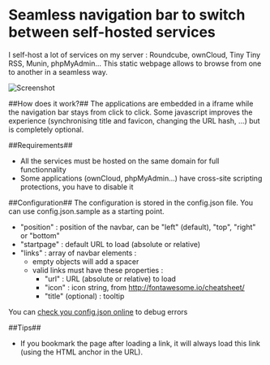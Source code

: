 Seamless navigation bar to switch between self-hosted services
==================

I self-host a lot of services on my server : Roundcube, ownCloud, Tiny Tiny RSS, Munin, phpMyAdmin... This static webpage allows to browse from one to another in a seamless way.

![Screenshot](https://github.com/xvello/homepage-navigation/raw/master/screenshot.gif)

##How does it work?##
The applications are embedded in a iframe while the navigation bar stays from click to click.
Some javascript improves the experience (synchronising title and favicon, changing the URL hash, ...) but is completely optional.

##Requirements##
- All the services must be hosted on the same domain for full functionnality
- Some applications (ownCloud, phpMyAdmin...) have cross-site scripting protections, you have to disable it

##Configuration##
The configuration is stored in the config.json file. You can use config.json.sample as a starting point.

* "position" : position of the navbar, can be "left" (default), "top", "right" or "bottom"
* "startpage" : default URL to load (absolute or relative)
* "links" : array of navbar elements :
  * empty objects will add a spacer
  * valid links must have these properties :
    * "url" : URL (absolute or relative) to load
    * "icon" : icon string, from http://fontawesome.io/cheatsheet/
    * "title" (optional) : tooltip

You can [check you config.json online](http://jsonlint.com) to debug errors

##Tips##
- If you bookmark the page after loading a link, it will always load this link (using the HTML anchor in the URL).
